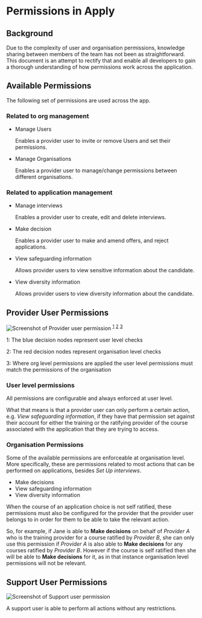 # Permissions in Apply

## Background

Due to the complexity of user and organisation permissions, knowledge sharing between members of the team has not been as straightforward. This document is an attempt to rectify that and enable all developers to gain a thorough understanding of how permissions work across the application.

## Available Permissions

The following set of permissions are used across the app.

### Related to org management

- Manage Users

  Enables a provider user to invite or remove Users and set their permissions.

- Manage Organisations

  Enables a provider user to manage/change permissions between different organisations.

### Related to application management

- Manage interviews

  Enables a provider user to create, edit and delete interviews.

- Make decision

  Enables a provider user to make and amend offers, and reject applications.

- View safeguarding information

  Allows provider users to view sensitive information about the candidate.

- View diversity information

  Allows provider users to view diversity information about the candidate.


## Provider User Permissions

![Screenshot of Provider user permission](provider_user_permissions.png)
<sup id='1'>[1](#footnote-1)</sup> <sup id='2'>[2](#footnote-2)</sup> <sup id='3'>[3](#footnote-3)</sup>

<a name="footnote-1">1</a>:  The blue decision nodes represent user level checks

<a name="footnote-2">2</a>:  The red decision nodes represent organisation level checks

<a name="footnote-3">3</a>:  Where org level permissions are applied the user level permissions must match the permissions of the organisation


### User level permissions

All permissions are configurable and always enforced at user level.

What that means is that a provider user can only perform a certain action, e.g. _View safeguarding information_, if they have that permission set against their account for either the training or the ratifying provider of the course associated with the application that they are trying to access.


### Organisation Permissions

Some of the available permissions are enforceable at organisation level. More specifically, these are permissions related to most actions that can be performed on applications, besides _Set Up interviews_.

- Make decisions
- View safeguarding information
- View diversity information

When the course of an application choice is not self ratified, these permissions must also be configured for the provider that the provider user belongs to in order for them to be able to take the relevant action.

So, for example, if Jane is able to **Make decisions** on behalf of _Provider A_ who is the training provider for a course ratified by _Provider B_, she can only use this permission if _Provider A_ is also able to **Make decisions** for any courses ratified by _Provider B_. However if the course is self ratified then she will be able to **Make decisions** for it, as in that instance organisation level permissions will not be relevant.


## Support User Permissions

![Screenshot of Support user permission](support_user_permissions.png)

A support user is able to perform all actions without any restrictions.
